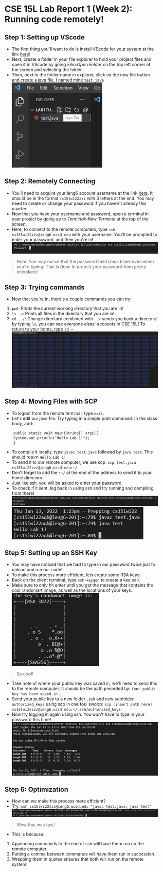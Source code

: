 # CSE 15L Lab Report 1 (Week 2): Running code remotely!
## Step 1: Setting up VScode
* The first thing you'll want to do is install VScode for your system at the link [here](https://code.visualstudio.com/download)!
* Next, create a folder in your file explorer to hold your project files and open it in VScode by going *File>Open Folder* on the top left corner of the screen and selecting the folder.
* Then, next to the folder name in explorer, click on the new file button and create a java file. I named mine `test.java`
![Image](test.png)
## Step 2: Remotely Connecting
* You'll need to acquire your ieng6 account username at the link [here](https://sdacs.ucsd.edu/~icc/index.php). It should be in the format `cs15lwi22zzz` with 3 letters at the end. You may need to create or change your password if you haven't already this quarter.
* Now that you have your username and password, open a terminal in your project by going up to *Terminal>New Terminal* at the top of the screen.
* Here, to connect to the remote computers, type `ssh cs15lwi22zzz@ieng6.ucsd.edu` with your username. You'll be prompted to enter your password, and then you're in!
![Image](login.png)
> Note: You may notice that the password field stays blank even when you're typing. That is done to protect your password from pesky onlookers!
## Step 3: Trying commands
* Now that you're in, there's a couple commands you can try:
1) `pwd`: Prints the current working directory that you are in!
2) `ls -a`: Prints all files in the directory that you are in!
3) `cd ../`: Change directory combined with `../` sends you back a directory! by typing `ls`, you can see everyone elses' accounts in CSE 15L! To return to your home, type `cd ~`
![Image](wow.png)
## Step 4: Moving Files with SCP
* To logout from the remote terminal, type `exit`.
* Let's edit our java file. Try typing in a simple print command. In the class body, add:
```
    public static void main(String[] args){
    System.out.println("Hello Lab 1!");
    }
```
* To compile it locally, type `javac test.java` followed by `java test`. This should return `Hello Lab 1!`
* To send it to our remote computer, we use scp: `scp test.java cs15lwi22zzz@ieng6.ucsd.edu:~/`
* Don't forget to add the `:~/` at the end of the address to send it to your home directory!
* Just like ssh, you will be asked to enter your password.
* To check if it sent, log back in using ssh and try running and compiling from there!
![Image](scp.png)
![Image](hello.png)
## Step 5: Setting up an SSH Key
* You may have noticed that we had to type in our password twice just to upload and run our code!
* To make this process more efficient, lets create some RSA keys!
* Back on the client terminal, type `ssh-keygen` to create a key pair.
* Make sure to only hit enter until you get the message that contains the cool randomart image, as well as the locations of your keys.
![Image](cool.png)
> So cool!
* Take note of where your public key was saved in, we'll need to send this to the remote computer. It should be the path preceded by: `Your public key has been saved in`...
* Send your public key to a new folder `.ssh` and new subfolder `authorized_keys` using scp in one foul swoop: `scp [insert path here] cs15lwi22zzz@ieng6.ucsd.edu:~/.ssh/authorized_keys`
* Now try logging in again using ssh. You won't have to type in your password this time!
![Image](nopass.png)
## Step 6: Optimization
* How can we make this process more efficient?
* Try: `ssh cs15lwi22zzz@ieng6.ucsd.edu "javac test.java; java test"`
![Image](fast.png)
> Wow that was fast!
* This is because:
1) Appending commands to the end of ssh will have them run on the remote computer.
2) Putting a comma between commands will have them run in succession.
3) Wrapping them in quotes ensures that both will run on the remote system!
